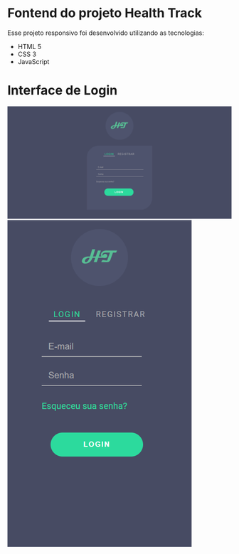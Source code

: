 # Fontend do projeto Health Track

Esse projeto responsivo foi desenvolvido utilizando as tecnologias:

- HTML 5
- CSS 3
- JavaScript

# Interface de Login
![picture](prints/login.PNG)
![picture](prints/login-responsivo.PNG)
